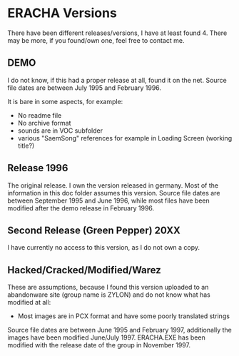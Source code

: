 ERACHA Versions
===============

There have been different releases/versions, I have at least found 4.
There may be more, if you found/own one, feel free to contact me.


DEMO
----

I do not know, if this had a proper release at all, found it on the net.
Source file dates are between July 1995 and February 1996.

It is bare in some aspects, for example:

 - No readme file
 - No archive format
 - sounds are in VOC subfolder
 - various "SaemSong" references for example in Loading Screen (working title?)


Release 1996
------------

The original release. I own the version released in germany.
Most of the information in this doc folder assumes this version.
Source file dates are between September 1995 and June 1996, while most files
have been modified after the demo release in February 1996.

Second Release (Green Pepper) 20XX
----------------------------------

I have currently no access to this version, as I do not own a copy.


Hacked/Cracked/Modified/Warez
-----------------------------

These are assumptions, because I found this version uploaded to an abandonware
site (group name is ZYLON) and do not know what has modified at all:

 - Most images are in PCX format and have some poorly translated strings

Source file dates are between June 1995 and February 1997, additionally the
images have been modified June/July 1997. ERACHA.EXE has been modified with the
release date of the group in November 1997.
